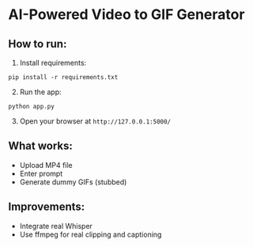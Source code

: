 # AI-Powered Video to GIF Generator

## How to run:
1. Install requirements:
```
pip install -r requirements.txt
```

2. Run the app:
```
python app.py
```

3. Open your browser at `http://127.0.0.1:5000/`

## What works:
- Upload MP4 file
- Enter prompt
- Generate dummy GIFs (stubbed)

## Improvements:
- Integrate real Whisper
- Use ffmpeg for real clipping and captioning
